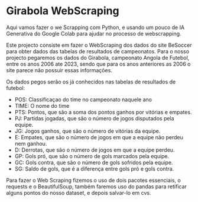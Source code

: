 # Girabola WebScraping

Aqui vamos fazer o we Scrapping com Python, e usando um pouco de IA Generativa do Google Colab para ajudar no processo de webscrapping.

Este projecto consiste em fazer o WebScraping dos dados do site BeSoccer para obter dados das tabelas de resultados de campeonatos.
Para o nosso projecto pegaremos os dados do Girabola, campeonato Angola de Futebol, entre os anos 2006 ate 2023, sendo que para os anos anteriores as 2006 o site parece não possuir essas informações.

Os dados pegos serão os já conhecidos nas tabelas de resultados de futebol:

- POS: Classificaçao do time no campeonato naquele ano
- TIME: O nome do time
- PTS: Pontos, que são a soma dos pontos ganhos por vitórias e empates.
- PJ: Partidas jogadas, que são o número de jogos disputados pela equipe.
- JG: Jogos ganhos, que são o número de vitórias da equipe.
- E: Empates, que são o número de jogos em que a equipe não perdeu nem ganhou.
- D: Derrotas, que são o número de jogos em que a equipe perdeu.
- GP: Gols pró, que são o número de gols marcados pela equipe.
- GC: Gols contra, que são o número de gols sofridos pela equipe.
- SG: Saldo de gols, que é a diferença entre gols pró e gols contra.

Para fazer o Web Scraping fizemos o uso de dois pacotes essenciais, o requests e o BeautifulSoup, também faremos uso do pandas para retificar alguns pontos do nosso dataset, e depois salvar-lo em cvs.

